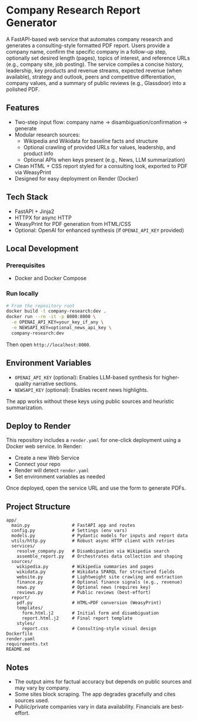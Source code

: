 # Company Research Report Generator

A FastAPI-based web service that automates company research and generates a consulting-style formatted PDF report. Users provide a company name, confirm the specific company in a follow-up step, optionally set desired length (pages), topics of interest, and reference URLs (e.g., company site, job posting). The service compiles a concise history, leadership, key products and revenue streams, expected revenue (when available), strategy and outlook, peers and competitive differentiation, company values, and a summary of public reviews (e.g., Glassdoor) into a polished PDF.

## Features
- Two-step input flow: company name → disambiguation/confirmation → generate
- Modular research sources:
  - Wikipedia and Wikidata for baseline facts and structure
  - Optional crawling of provided URLs for values, leadership, and product info
  - Optional APIs when keys present (e.g., News, LLM summarization)
- Clean HTML + CSS report styled for a consulting look, exported to PDF via WeasyPrint
- Designed for easy deployment on Render (Docker)

## Tech Stack
- FastAPI + Jinja2
- HTTPX for async HTTP
- WeasyPrint for PDF generation from HTML/CSS
- Optional: OpenAI for enhanced synthesis (if `OPENAI_API_KEY` provided)

## Local Development

### Prerequisites
- Docker and Docker Compose

### Run locally
```bash
# From the repository root
docker build -t company-research:dev .
docker run --rm -it -p 8000:8000 \
  -e OPENAI_API_KEY=your_key_if_any \
  -e NEWSAPI_KEY=optional_news_api_key \
  company-research:dev
```

Then open `http://localhost:8000`.

## Environment Variables
- `OPENAI_API_KEY` (optional): Enables LLM-based synthesis for higher-quality narrative sections.
- `NEWSAPI_KEY` (optional): Enables recent news highlights.

The app works without these keys using public sources and heuristic summarization.

## Deploy to Render

This repository includes a `render.yaml` for one-click deployment using a Docker web service. In Render:
- Create a new Web Service
- Connect your repo
- Render will detect `render.yaml`
- Set environment variables as needed

Once deployed, open the service URL and use the form to generate PDFs.

## Project Structure
```
app/
  main.py                # FastAPI app and routes
  config.py              # Settings (env vars)
  models.py              # Pydantic models for inputs and report data
  utils/http.py          # Robust async HTTP client with retries
  services/
    resolve_company.py   # Disambiguation via Wikipedia search
    assemble_report.py   # Orchestrates data collection and shaping
  sources/
    wikipedia.py         # Wikipedia summaries and pages
    wikidata.py          # Wikidata SPARQL for structured fields
    website.py           # Lightweight site crawling and extraction
    finance.py           # Optional finance signals (e.g., revenue)
    news.py              # Optional news (requires key)
    reviews.py           # Public reviews (best-effort)
  report/
    pdf.py               # HTML→PDF conversion (WeasyPrint)
    templates/
      form.html.j2       # Initial form and disambiguation
      report.html.j2     # Final report template
    styles/
      report.css         # Consulting-style visual design
Dockerfile
render.yaml
requirements.txt
README.md
```

## Notes
- The output aims for factual accuracy but depends on public sources and may vary by company.
- Some sites block scraping. The app degrades gracefully and cites sources used.
- Public/private companies vary in data availability. Financials are best-effort.
